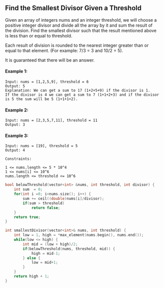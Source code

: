 ## Find the Smallest Divisor Given a Threshold

Given an array of integers nums and an integer threshold, we will choose a positive integer divisor and divide all the array by it and sum the result of the division. Find the smallest divisor such that the result mentioned above is less than or equal to threshold.

Each result of division is rounded to the nearest integer greater than or equal to that element. (For example: 7/3 = 3 and 10/2 = 5).

It is guaranteed that there will be an answer.

#### Example 1:

```
Input: nums = [1,2,5,9], threshold = 6
Output: 5
Explanation: We can get a sum to 17 (1+2+5+9) if the divisor is 1.
If the divisor is 4 we can get a sum to 7 (1+1+2+3) and if the divisor is 5 the sum will be 5 (1+1+1+2).
```

#### Example 2:

```
Input: nums = [2,3,5,7,11], threshold = 11
Output: 3
```

#### Example 3:

```
Input: nums = [19], threshold = 5
Output: 4
```

```
Constraints:

1 <= nums.length <= 5 * 10^4
1 <= nums[i] <= 10^6
nums.length <= threshold <= 10^6
```

```c++
bool belowThreshold(vector<int> &nums, int threshold, int divisor) {
    int sum  = 0;
    for(int i =0; i<nums.size(); i++) {
        sum += ceil((double)nums[i]/divisor);
        if(sum > threshold)
            return false;
    }
    return true;
}

int smallestDivisor(vector<int>& nums, int threshold) {
    int low = 1, high = *max_element(nums.begin(), nums.end());
    while(low <= high) {
        int mid = (low + high)/2;
        if(belowThreshold(nums, threshold, mid)) {
            high = mid-1;
        } else {
            low = mid+1;
        }
    }
    return high + 1;
}
```
